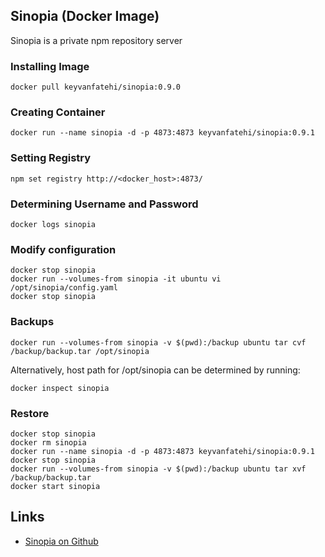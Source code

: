 ## Sinopia (Docker Image)

Sinopia is a private npm repository server

### Installing Image

`docker pull keyvanfatehi/sinopia:0.9.0`

### Creating Container

`docker run --name sinopia -d -p 4873:4873 keyvanfatehi/sinopia:0.9.1`

### Setting Registry

`npm set registry http://<docker_host>:4873/`

### Determining Username and Password

`docker logs sinopia`

### Modify configuration

```
docker stop sinopia
docker run --volumes-from sinopia -it ubuntu vi /opt/sinopia/config.yaml
docker stop sinopia
```

### Backups

`docker run --volumes-from sinopia -v $(pwd):/backup ubuntu tar cvf /backup/backup.tar /opt/sinopia`

Alternatively, host path for /opt/sinopia can be determined by running:

`docker inspect sinopia`

### Restore

```
docker stop sinopia
docker rm sinopia
docker run --name sinopia -d -p 4873:4873 keyvanfatehi/sinopia:0.9.1
docker stop sinopia
docker run --volumes-from sinopia -v $(pwd):/backup ubuntu tar xvf /backup/backup.tar
docker start sinopia
```

## Links

* [Sinopia on Github](https://github.com/rlidwka/sinopia)
